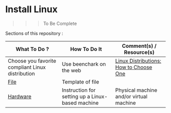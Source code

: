 Install Linux
==
>>> To Be Complete

Sections of this repository :
<table>
    <thead>
        <tr>
            <th>What To Do ?</th>
            <th>How To Do It</th>
            <th>Comment(s) / Resource(s)</th>
        </tr>
    </thead>
    <tbody>
        <tr>
            <td>Choose you favorite compliant Linux distribution</td>
            <td>Use beenchark on the web</td>
            <td><A href="https://www.lifewire.com/linux-distributions-how-to-choose-2180217">Linux Distributions: How to Choose One</A></td>
        </tr>
        <tr>
            <td><a href="https://github.com/babonet13/HelloWorld/tree/master/File">File</a></td>
            <td>Template of file</td>
            <td></td>
        </tr>
        <tr>
            <td><a href="https://github.com/babonet13/HelloWorld/tree/master/Hardware">Hardware</a></td>
            <td>Instruction for setting up a Linux-based machine</td>
            <td>Physical machine and/or virtual machine</td>
        </tr>
    </tbody>
</table>
